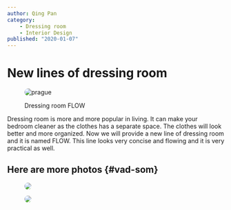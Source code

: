 ```yaml
---
author: Qing Pan
category:
    - Dressing room
    - Interior Design
published: "2020-01-07"
---
```

New lines of dressing room
==================================
<figure class="figure right w50">
    <img src="image/dressing1.jpg&w=250&h=150" alt="prague" style="border-radius: 20px">
    <figcaption>
        <p>Dressing room FLOW</p>
    </figcaption>
</figure>
Dressing room is more and more popular in living. It can make your bedroom cleaner as the clothes has a separate space. The clothes will look better and more organized. Now we will provide a new line of dressing room and it is named FLOW.
This line looks very concise and flowing and it is very practical as well.

<!--more-->

Here are more photos  {#vad-som}
-----------------------------------
<figure class="figure left w50">
    <img src="image/dressingroom.jpg?&w=400" style="border-radius: 20px">
    <figcaption>
        <p></p>
    </figcaption>
</figure>

<figure class="figure right w50">
    <img src="image/dressing2.jpg?&w=400" style="border-radius: 20px">
    <figcaption>
        <p></p>
    </figcaption>
</figure>
